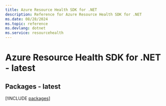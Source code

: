 ```yaml
---
title: Azure Resource Health SDK for .NET
description: Reference for Azure Resource Health SDK for .NET
ms.date: 08/28/2024
ms.topic: reference
ms.devlang: dotnet
ms.service: resourcehealth
---
```

# Azure Resource Health SDK for .NET - latest
## Packages - latest
[!INCLUDE [packages](resource-health-index.md)]